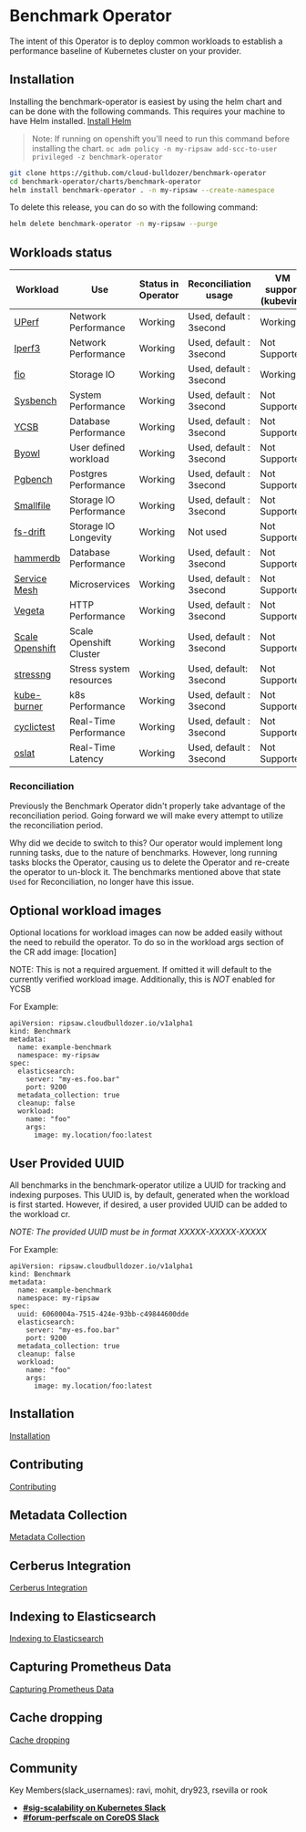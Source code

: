 # Benchmark Operator

The intent of this Operator is to deploy common workloads to establish
a performance baseline of Kubernetes cluster on your provider.

## Installation

Installing the benchmark-operator is easiest by using the helm chart and can be done with the following commands. This requires 
your machine to have Helm installed. [Install Helm](https://helm.sh/docs/intro/install/)

> Note: If running on openshift you'll need to run this command before installing the chart. `oc adm policy -n my-ripsaw add-scc-to-user privileged -z benchmark-operator`



```bash
git clone https://github.com/cloud-bulldozer/benchmark-operator
cd benchmark-operator/charts/benchmark-operator
helm install benchmark-operator . -n my-ripsaw --create-namespace
```

To delete this release, you can do so with the following command:

```bash
helm delete benchmark-operator -n my-ripsaw --purge
```



## Workloads status

| Workload                       | Use                    | Status in Operator | Reconciliation usage       | VM support (kubevirt) | Kata Containers |
| ------------------------------ | ---------------------- | ------------------ | -------------------------- | --------------------- | --------------- |
| [UPerf](docs/uperf.md)         | Network Performance    | Working            |  Used, default : 3second  | Working                | Working         |
| [Iperf3](docs/iperf.md)       | Network Performance    | Working            |  Used, default : 3second  | Not Supported          | Preview         |
| [fio](docs/fio_distributed.md) | Storage IO             | Working            |  Used, default : 3second  | Working                | Working         |
| [Sysbench](docs/sysbench.md)   | System Performance     | Working            |  Used, default : 3second  | Not Supported          | Preview         |
| [YCSB](docs/ycsb.md)           | Database Performance   | Working            |  Used, default : 3second  | Not Supported          | Preview         |
| [Byowl](docs/byowl.md)         | User defined workload  | Working            |  Used, default : 3second  | Not Supported          | Preview         |
| [Pgbench](docs/pgbench.md)     | Postgres Performance   | Working            |  Used, default : 3second  | Not Supported          | Preview         |
| [Smallfile](docs/smallfile.md) | Storage IO Performance | Working            |  Used, default : 3second  | Not Supported          | Preview         |
| [fs-drift](docs/fs-drift.md)   | Storage IO Longevity   | Working            |  Not used                 | Not Supported          | Preview         |
| [hammerdb](docs/hammerdb.md)   | Database Performance   | Working            |  Used, default : 3second  | Not Supported          | Preview         |
| [Service Mesh](docs/servicemesh.md) | Microservices     | Working            |  Used, default : 3second   | Not Supported         | Preview         |
| [Vegeta](docs/vegeta.md)       | HTTP Performance       | Working            |  Used, default : 3second  | Not Supported          | Preview         |
| [Scale Openshift](docs/scale_openshift.md) | Scale Openshift Cluster       | Working            |  Used, default : 3second  | Not Supported         | Preview        |
| [stressng](docs/stressng.md)   | Stress system resources | Working            |  Used, default: 3second  | Not Supported         | Preview        |
| [kube-burner](docs/kube-burner.md)  | k8s Performance   | Working            |  Used, default : 3second  | Not Supported          | Preview         |
| [cyclictest](docs/cyclictest.md)  | Real-Time Performance   | Working       |  Used, default : 3second  | Not Supported          | Preview         |
| [oslat](docs/oslat.md)         | Real-Time Latency      | Working           |  Used, default : 3second   | Not Supported          | Preview         |



### Reconciliation

Previously the Benchmark Operator didn't properly take advantage of the reconciliation period. Going forward
we will make every attempt to utilize the reconciliation period.

Why did we decide to switch to this? Our operator would implement long running tasks, due to the nature of benchmarks.
However, long running tasks blocks the Operator, causing us to delete the Operator and re-create the operator to
un-block it. The benchmarks mentioned above that state `Used` for Reconciliation, no longer have this issue.

## Optional workload images
Optional locations for workload images can now be added easily without the need to rebuild the operator.
To do so in the workload args section of the CR add image: [location]

NOTE: This is not a required arguement. If omitted it will default to the currently verified workload image.
Additionally, this is *NOT* enabled for YCSB

For Example:

```
apiVersion: ripsaw.cloudbulldozer.io/v1alpha1
kind: Benchmark
metadata:
  name: example-benchmark
  namespace: my-ripsaw
spec:
  elasticsearch:
    server: "my-es.foo.bar"
    port: 9200
  metadata_collection: true
  cleanup: false
  workload:
    name: "foo"
    args:
      image: my.location/foo:latest
```

## User Provided UUID
All benchmarks in the benchmark-operator utilize a UUID for tracking and indexing purposes. This UUID is,
by default, generated when the workload is first started. However, if desired, a user provided UUID can
be added to the workload cr.

*NOTE: The provided UUID must be in format XXXXX-XXXXX-XXXXX*

For Example:
```
apiVersion: ripsaw.cloudbulldozer.io/v1alpha1
kind: Benchmark
metadata:
  name: example-benchmark
  namespace: my-ripsaw
spec:
  uuid: 6060004a-7515-424e-93bb-c49844600dde
  elasticsearch:
    server: "my-es.foo.bar"
    port: 9200
  metadata_collection: true
  cleanup: false
  workload:
    name: "foo"
    args:
      image: my.location/foo:latest
```

## Installation
[Installation](docs/installation.md)

## Contributing
[Contributing](CONTRIBUTE.md)

## Metadata Collection
[Metadata Collection](docs/metadata.md)

## Cerberus Integration
[Cerberus Integration](docs/cerberus.md)

## Indexing to Elasticsearch
[Indexing to Elasticsearch](docs/elastic.md)

## Capturing Prometheus Data
[Capturing Prometheus Data](docs/prometheus.md)

## Cache dropping
[Cache dropping](docs/cache_dropping.md)

## Community
Key Members(slack_usernames): ravi, mohit, dry923, rsevilla or rook
* [**#sig-scalability on Kubernetes Slack**](https://kubernetes.slack.com)
* [**#forum-perfscale on CoreOS Slack**](https://coreos.slack.com)
